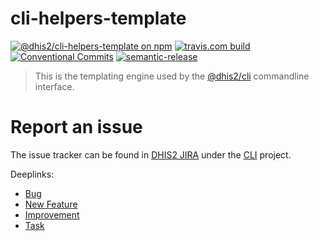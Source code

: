 # cli-helpers-template

[![@dhis2/cli-helpers-template on npm](https://img.shields.io/npm/v/@dhis2/cli-helpers-template.svg)](https://www.npmjs.com/package/@dhis2/cli-helpers-template)
[![travis.com build](https://img.shields.io/travis/com/dhis2/cli-helpers-template.svg)](https://travis-ci.com/dhis2/cli-helpers-template)
[![Conventional Commits](https://img.shields.io/badge/Conventional%20Commits-1.0.0-yellow.svg)](https://conventionalcommits.org)
[![semantic-release](https://img.shields.io/badge/%20%20%F0%9F%93%A6%F0%9F%9A%80-semantic--release-e10079.svg)](https://github.com/semantic-release/semantic-release)

> This is the templating engine used by the [@dhis2/cli](https://github.com/dhis2/cli)
> commandline interface.

# Report an issue

The issue tracker can be found in [DHIS2 JIRA](https://jira.dhis2.org)
under the [CLI](https://jira.dhis2.org/projects/CLI) project.

Deeplinks:

-   [Bug](https://jira.dhis2.org/secure/CreateIssueDetails!init.jspa?pid=10703&issuetype=10006&components=11016)
-   [New Feature](https://jira.dhis2.org/secure/CreateIssueDetails!init.jspa?pid=10703&issuetype=10005&components=11016)
-   [Improvement](https://jira.dhis2.org/secure/CreateIssueDetails!init.jspa?pid=10703&issuetype=10002&components=11016)
-   [Task](https://jira.dhis2.org/secure/CreateIssueDetails!init.jspa?pid=10703&issuetype=10003&components=11016)
